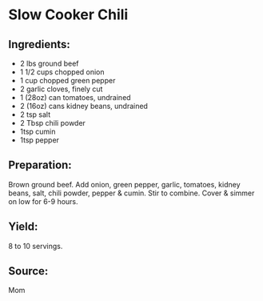 Slow Cooker Chili
=================

Ingredients:
------------

- 2 lbs ground beef
- 1 1/2 cups chopped onion
- 1 cup chopped green pepper
- 2 garlic cloves, finely cut
- 1 (28oz) can tomatoes, undrained
- 2 (16oz) cans kidney beans, undrained
- 2 tsp salt
- 2 Tbsp chili powder
- 1tsp cumin
- 1tsp pepper

Preparation:
------------

Brown ground beef. Add onion, green pepper, garlic, tomatoes, kidney beans,
salt, chili powder, pepper & cumin. Stir to combine. Cover & simmer on low for
6-9 hours.

Yield:
------

8 to 10 servings.

Source:
-------
Mom